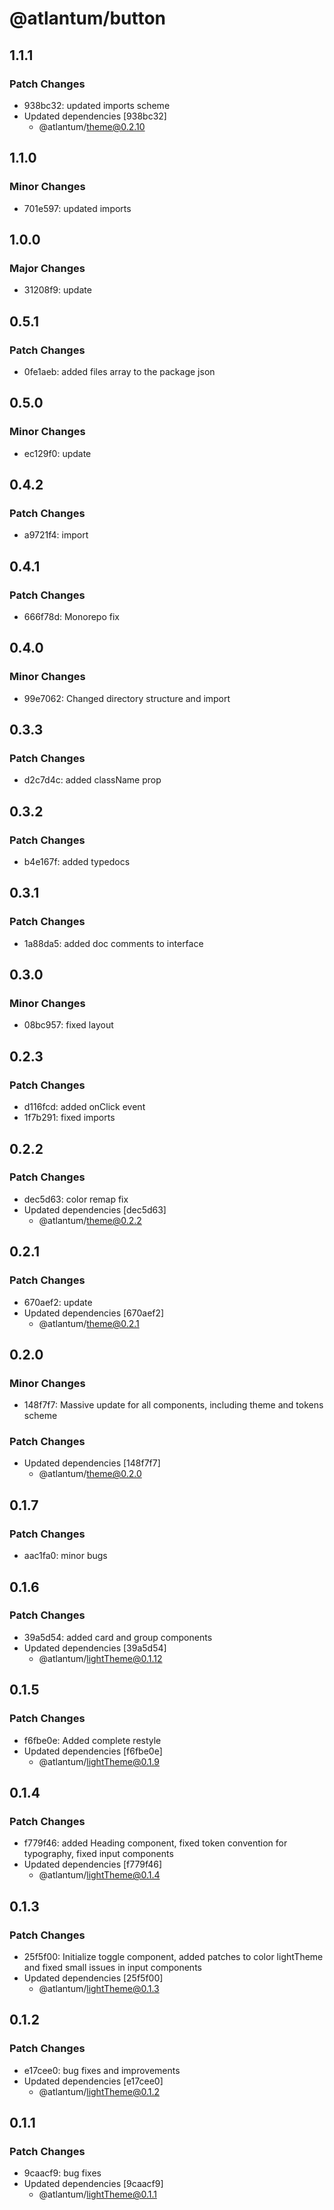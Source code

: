 # @atlantum/button

## 1.1.1

### Patch Changes

-   938bc32: updated imports scheme
-   Updated dependencies [938bc32]
    -   @atlantum/theme@0.2.10

## 1.1.0

### Minor Changes

-   701e597: updated imports

## 1.0.0

### Major Changes

-   31208f9: update

## 0.5.1

### Patch Changes

-   0fe1aeb: added files array to the package json

## 0.5.0

### Minor Changes

-   ec129f0: update

## 0.4.2

### Patch Changes

-   a9721f4: import

## 0.4.1

### Patch Changes

-   666f78d: Monorepo fix

## 0.4.0

### Minor Changes

-   99e7062: Changed directory structure and import

## 0.3.3

### Patch Changes

-   d2c7d4c: added className prop

## 0.3.2

### Patch Changes

-   b4e167f: added typedocs

## 0.3.1

### Patch Changes

-   1a88da5: added doc comments to interface

## 0.3.0

### Minor Changes

-   08bc957: fixed layout

## 0.2.3

### Patch Changes

-   d116fcd: added onClick event
-   1f7b291: fixed imports

## 0.2.2

### Patch Changes

-   dec5d63: color remap fix
-   Updated dependencies [dec5d63]
    -   @atlantum/theme@0.2.2

## 0.2.1

### Patch Changes

-   670aef2: update
-   Updated dependencies [670aef2]
    -   @atlantum/theme@0.2.1

## 0.2.0

### Minor Changes

-   148f7f7: Massive update for all components, including theme and tokens scheme

### Patch Changes

-   Updated dependencies [148f7f7]
    -   @atlantum/theme@0.2.0

## 0.1.7

### Patch Changes

-   aac1fa0: minor bugs

## 0.1.6

### Patch Changes

-   39a5d54: added card and group components
-   Updated dependencies [39a5d54]
    -   @atlantum/lightTheme@0.1.12

## 0.1.5

### Patch Changes

-   f6fbe0e: Added complete restyle
-   Updated dependencies [f6fbe0e]
    -   @atlantum/lightTheme@0.1.9

## 0.1.4

### Patch Changes

-   f779f46: added Heading component, fixed token convention for typography, fixed input components
-   Updated dependencies [f779f46]
    -   @atlantum/lightTheme@0.1.4

## 0.1.3

### Patch Changes

-   25f5f00: Initialize toggle component, added patches to color lightTheme and fixed small issues in input components
-   Updated dependencies [25f5f00]
    -   @atlantum/lightTheme@0.1.3

## 0.1.2

### Patch Changes

-   e17cee0: bug fixes and improvements
-   Updated dependencies [e17cee0]
    -   @atlantum/lightTheme@0.1.2

## 0.1.1

### Patch Changes

-   9caacf9: bug fixes
-   Updated dependencies [9caacf9]
    -   @atlantum/lightTheme@0.1.1
